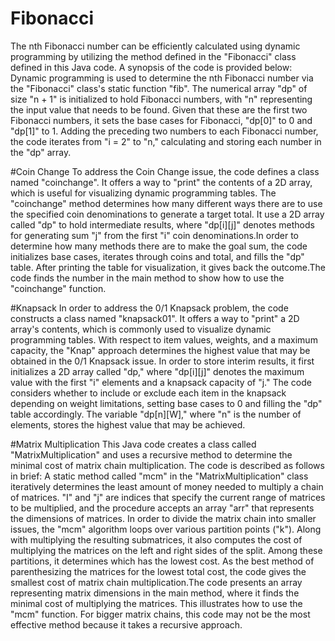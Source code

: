 # Fibonacci
The nth Fibonacci number can be efficiently calculated using dynamic programming by utilizing the method defined in the "Fibonacci" class defined in this Java code. A synopsis of the code is provided below:
Dynamic programming is used to determine the nth Fibonacci number via the "Fibonacci" class's static function "fib". The numerical array "dp" of size "n + 1" is initialized to hold Fibonacci numbers, with "n" representing the input value that needs to be found.
Given that these are the first two Fibonacci numbers, it sets the base cases for Fibonacci, "dp[0]" to 0 and "dp[1]" to 1. Adding the preceding two numbers to each Fibonacci number, the code iterates
from "i = 2" to "n," calculating and storing each number in the "dp" array.

#Coin Change
To address the Coin Change issue, the code defines a class named "coinchange". It offers a way to "print" the contents of a 2D array, which is useful for visualizing dynamic programming tables. The "coinchange" method determines how many different ways there are to use
the specified coin denominations to generate a target total. It use a 2D array called "dp" to hold intermediate results, where "dp[i][j]" denotes methods for generating sum "j" from the first "i" coin denominations.In order to determine how many methods there are to make the goal sum, the
code initializes base cases, iterates through coins and total, and fills the "dp" table. After printing the table for visualization, it gives back the outcome.The code finds the number in the main method to show how to use the
"coinchange" function.

#Knapsack
In order to address the 0/1 Knapsack problem, the code constructs a class named "knapsack01". It offers a way to "print" a 2D array's contents, which is commonly used to visualize dynamic programming tables.
With respect to item values, weights, and a maximum capacity, the "Knap" approach determines the highest value that may be obtained in the 0/1 Knapsack issue. In order to store interim results, it first initializes a 2D array called "dp,"
where "dp[i][j]" denotes the maximum value with the first "i" elements and a knapsack capacity of "j." The code considers whether to include or exclude each item in the knapsack depending on weight limitations,
setting base cases to 0 and filling the "dp" table accordingly. The variable "dp[n][W]," where "n" is the number of elements, stores the highest value that may be achieved.

#Matrix Multiplication
This Java code creates a class called "MatrixMultiplication" and uses a recursive method to determine the minimal cost of matrix chain multiplication. The code is described as follows in brief:
A static method called "mcm" in the "MatrixMultiplication" class iteratively determines the least amount of money needed to multiply a chain of matrices. "I" and "j" are indices that specify the current range of matrices to be multiplied,
and the procedure accepts an array "arr" that represents the dimensions of matrices. In order to divide the matrix chain into smaller issues, the "mcm" algorithm loops over various partition points ("k"). Along with multiplying the resulting
submatrices, it also computes the cost of multiplying the matrices on the left and right sides of the split. Among these partitions, it determines which has the lowest cost.
As the best method of parenthesizing the matrices for the lowest total cost, the code gives the smallest cost of matrix chain multiplication.The code presents an array representing matrix dimensions in the main method,
where it finds the minimal cost of multiplying the matrices. This illustrates how to use the "mcm" function. For bigger matrix chains, this code may not be the most effective method because it takes a recursive approach.
